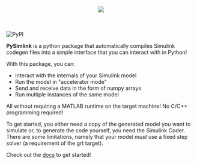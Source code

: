 <h1 align="center">
<img src="https://github.com/lharri73/PySimlink/blob/master/refs/banner.svg?raw=true">
</h1><br>

![PyPI](https://img.shields.io/pypi/v/pysimlink)

**PySimlink** is a python package that automatically compiles Simulink codegen files 
into a simple interface that you can interact with in Python!

With this package, you can:
- Interact with the internals of your Simulink model
- Run the model in "accelerator mode"
- Send and receive data in the form of numpy arrays
- Run multiple instances of the same model

All without requiring a MATLAB runtime on the target machine! No C/C++ programming required!

To get started, you either need a copy of the generated model you want to simulate or, to generate
the code yourself, you need the Simulink Coder. There are some limitations, namely that your model *must* use a fixed step solver 
(a requirement of the grt target). 

Check out the [docs](https://lharri73.github.io/PySimlink/) to get started! 
